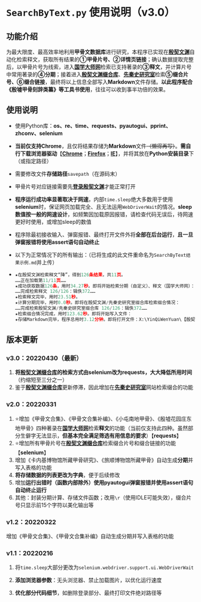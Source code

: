 # `SearchByText.py` 使用说明（v3.0）

## 功能介绍

为最大限度、最高效率地利用**甲骨文数据库**进行研究，本程序已实现在[**殷契文渊**](http://jgw.aynu.edu.cn/)自动化检索释文，获取所有结果的**①甲骨片号、②详情页链接**；确认数据提取完整后，以甲骨片号为线索，进入[**国学大师网**](http://www.guoxuedashi.net/jgwhj/)检索已支持著录的**③释文**，并计算片号中常用著录的**④分期**；接着进入[**殷契文渊缀合库**](http://jgw.aynu.edu.cn/AyjgwZHKSingleSearch?autoLoad=1&id=16&name=ZHUIHEHD&displayDBName=%E7%BC%80%E5%90%88%E6%95%B0%E6%8D%AE%E5%BA%93)、[**先秦史研究室**](https://www.xianqin.org/)检索**⑤缀合片号、⑥缀合链接**，最终将以上信息全部写入**Markdown**文件存储。**以此程序配合《殷墟甲骨刻辞类纂》等工具书使用**，往往可以收到事半功倍的效果。

## 使用说明

- 使用Python库：**os、re、time、requests、pyautogui、pprint、zhconv、selenium**

- **当前仅支持Chrome**，且仅将结果存储为**Markdown**文件~~（懒得再写）~~。**需自行下载浏览器驱动**【[**Chrome**](http://chromedriver.storage.googleapis.com/index.html)；[**Firefox**](https://github.com/mozilla/geckodriver/releases/)；[**IE**](http://selenium-release.storage.googleapis.com/index.html)】，并将其放在**Python安装目录**下（或指定路径）

- 需要修改文件**存储路径**`savepath`（在源码末）

- 甲骨片号对应链接需要先[**登录殷契文渊**](http://jgw.aynu.edu.cn/Account/Login?ReturnUrl=%2Fajaxpage%2Fhome2.0%2Findex.html)才能正常打开

- **程序运行成功率显著取决于网速**，内部`time.sleep`绝大多数用于使用**selenium**时，保证网页加载完全、且无法运用`WebDriverWait`的情况。**sleep数值按一般的网速设计**，如频繁因加载原因报错，请检查代码无误后，待网速更好时使用，或增加sleep的数值

- 程序除最初接收输入、弹窗报错、最终打开文件外将**全部在后台运行**，**且一旦弹窗报错将使用assert语句自动终止**

- 以下为正常情况下的所有输出：（已将生成的此文件重命名为`SearchByText结果示例.md`并上传）

- ```python
  ★在殷契文渊检索释文“降”，得到126条结果，共11页。
  ……正在加载第11/11页……
  ★成功获取数据126条，用时34.27秒。即将开始检索分期（自定义）、释文（国学大师网）：
  ……完成检索释文 126/126：辑佚372……
  ★检索释文完毕，用时23.51秒。
  ★计算分期完毕，用时0.0秒。即将在殷契文渊/先秦史研究室缀合库检索缀合情况：
  ……完成检索殷契文渊/先秦史研究室缀合库 126/126：辑佚372……
  ★检索缀合情况完成，用时123.62秒。即将开始写入文件：
  ★存储Markdown完毕，程序总用时3.12分钟。即将打开文件：X:\YinQiWenYuan\【殷契文渊】降.md
  ```

## 版本更新

### v3.0：20220430（最新）

1. **将[殷契文渊缀合库](http://jgw.aynu.edu.cn/AyjgwZHKSingleSearch?autoLoad=1&id=16&name=ZHUIHEHD&displayDBName=%E7%BC%80%E5%90%88%E6%95%B0%E6%8D%AE%E5%BA%93)的检索方式由selenium改为requests，大大降低所用时间**（约缩短至三分之一）
2. 鉴于[**殷契文渊缀合库**](http://jgw.aynu.edu.cn/AyjgwZHKSingleSearch?autoLoad=1&id=16&name=ZHUIHEHD&displayDBName=%E7%BC%80%E5%90%88%E6%95%B0%E6%8D%AE%E5%BA%93)更新停滞，因此增加在[**先秦史研究室**](https://www.xianqin.org/)网站检索缀合的功能

### v2.0：20220331

1. :star:增加《甲骨文合集》、《甲骨文合集补编》、《小屯南地甲骨》、《殷墟花园庄东地甲骨》四种著录在[**国学大师网**](http://www.guoxuedashi.net/jgwhj/)检索**释文**的功能（当前仅支持此四种。虽然部分生僻字无法显示，**但基本完全满足筛选有用信息的要求**）【**requests**】
2. :star:增加所有甲骨片号在[**殷契文渊缀合库**](http://jgw.aynu.edu.cn/AyjgwZHKSingleSearch?autoLoad=1&id=16&name=ZHUIHEHD&displayDBName=%E7%BC%80%E5%90%88%E6%95%B0%E6%8D%AE%E5%BA%93)检索缀合片号和缀合链接的功能【**selenium**】
3. 增加《卡内基博物馆所藏甲骨研究》、《旅顺博物馆所藏甲骨》自动生成**分期**并写入表格的功能
4. **将存储数据的列表更改为字典**，便于后续修改
5. 增加**运行出错时（函数内部除外）使用pyautogui弹窗报错并使用assert语句自动终止运行**
6. 其他：封装分期计算、存储文件函数；改用`\r`（使用IDLE可能失效），缀合片号只显示前15个字符以美化输出等

### v1.2：20220322

增加《甲骨文合集》、《甲骨文合集补编》自动生成分期并写入表格的功能

### v1.1：20220216

1. 将`time.sleep`大部分更改为`selenium.webdriver.support.ui.WebDriverWait`

2. **添加浏览器参数**：无头浏览器、禁止加载图片，以优化运行速度

3. **优化部分代码细节**，如删除登录部分、最终打印文件绝对路径等

